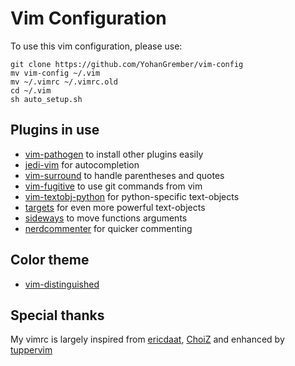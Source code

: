 # Vim Configuration

To use this vim configuration, please use: 

```shell
git clone https://github.com/YohanGrember/vim-config
mv vim-config ~/.vim
mv ~/.vimrc ~/.vimrc.old
cd ~/.vim
sh auto_setup.sh
```

## Plugins in use
* [vim-pathogen](https://github.com/tpope/vim-pathogen) to install other plugins easily
* [jedi-vim](https://github.com/davidhalter/jedi-vim) for autocompletion
* [vim-surround](https://github.com/tpope/vim-surround) to handle parentheses and quotes
* [vim-fugitive](https://github.com/tpope/vim-fugitive) to use git commands from vim
* [vim-textobj-python](https://github.com/bps/vim-textobj-python) for python-specific text-objects
* [targets](https://github.com/wellle/targets.vim) for even more powerful text-objects
* [sideways](https://github.com/AndrewRadev/sideways.vim) to move functions arguments
* [nerdcommenter](https://github.com/scrooloose/nerdcommenter) for quicker commenting

## Color theme
* [vim-distinguished](https://github.com/Lokaltog/vim-distinguished)

## Special thanks
My vimrc is largely inspired from [ericdaat](https://github.com/ericdaat/vim-config), [ChoiZ](https://github.com/ChoiZ/Micro-Vim-config) and enhanced by [tuppervim](http://tuppervim.org)

